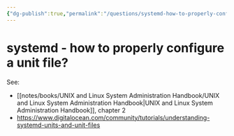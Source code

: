 ```yaml
---
{"dg-publish":true,"permalink":"/questions/systemd-how-to-properly-configure-a-unit-file/","dgHomeLink":true,"dgPassFrontmatter":false,"dgShowBacklinks":true,"dgShowLocalGraph":false}
---
```



# systemd - how to properly configure a unit file?

See:

- [[notes/books/UNIX and Linux System Administration Handbook/UNIX and Linux System Administration Handbook|UNIX and Linux System Administration Handbook]], chapter 2
- <https://www.digitalocean.com/community/tutorials/understanding-systemd-units-and-unit-files>

